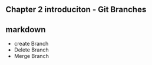 ## Chapter 2 introduciton  - Git Branches
## markdown 

- create Branch 
- Delete Branch
- Merge Branch
